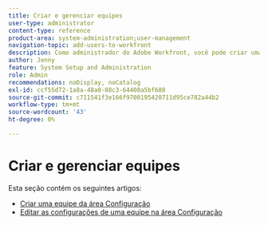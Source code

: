 ```yaml
---
title: Criar e gerenciar equipes
user-type: administrator
content-type: reference
product-area: system-administration;user-management
navigation-topic: add-users-to-workfront
description: Como administrador do Adobe Workfront, você pode criar uma equipe na área Configuração.
author: Jenny
feature: System Setup and Administration
role: Admin
recommendations: noDisplay, noCatalog
exl-id: ccf55d72-1a8a-48a0-88c3-64408a5bf688
source-git-commit: c711541f3e166f9700195420711d95ce782a44b2
workflow-type: tm+mt
source-wordcount: '43'
ht-degree: 0%

---
```


# Criar e gerenciar equipes

Esta seção contém os seguintes artigos:

* [Criar uma equipe da área Configuração](../../../administration-and-setup/add-users/create-and-manage-teams/create-a-team-from-setup.md)
* [Editar as configurações de uma equipe na área Configuração](../../../administration-and-setup/add-users/create-and-manage-teams/edit-team-settings-from-setup.md)
